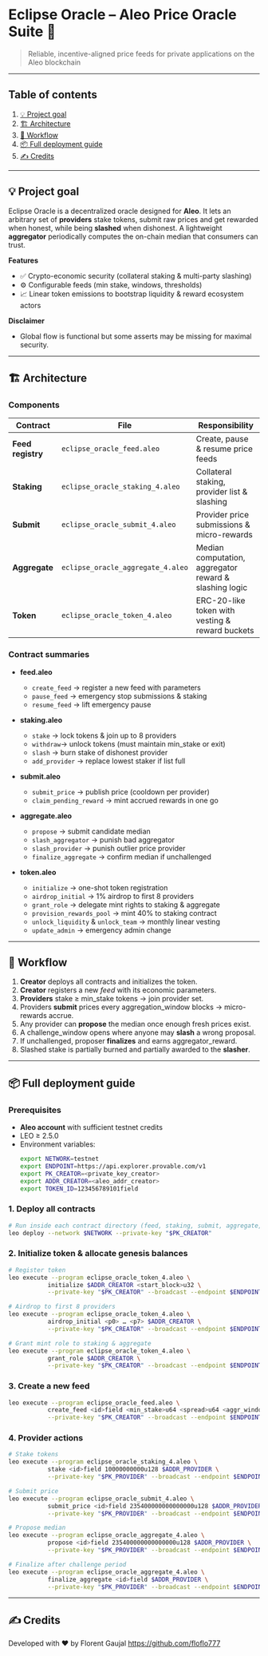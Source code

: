 # Eclipse Oracle – Aleo Price Oracle Suite 🚀

> Reliable, incentive-aligned price feeds for private applications on the Aleo blockchain

---

## Table of contents

1. [💡 Project goal](#project-goal)  
2. [🏗 Architecture](#architecture)  
3. [🔄 Workflow](#workflow)  
4. [📦 Full deployment guide](#full-deployment-guide)  
5. [✍️ Credits](#credits)

---

## 💡 Project goal

Eclipse Oracle is a decentralized oracle designed for **Aleo**. It lets an arbitrary set of **providers** stake tokens, submit raw prices and get rewarded when honest, while being **slashed** when dishonest. A lightweight **aggregator** periodically computes the on-chain median that consumers can trust.

**Features**  
- ✅ Crypto-economic security (collateral staking & multi-party slashing)  
- ⚙️ Configurable feeds (min stake, windows, thresholds)  
- 📈 Linear token emissions to bootstrap liquidity & reward ecosystem actors

**Disclaimer**

* Global flow is functional but some asserts may be missing for maximal security.

---

## 🏗 Architecture

### Components

| Contract          | File                              | Responsibility                                        |
| ----------------- | --------------------------------- | ----------------------------------------------------- |
| **Feed registry** | `eclipse_oracle_feed.aleo`        | Create, pause & resume price feeds                    |
| **Staking**       | `eclipse_oracle_staking_4.aleo`   | Collateral staking, provider list & slashing          |
| **Submit**        | `eclipse_oracle_submit_4.aleo`    | Provider price submissions & micro-rewards            |
| **Aggregate**     | `eclipse_oracle_aggregate_4.aleo` | Median computation, aggregator reward & slashing logic|
| **Token**         | `eclipse_oracle_token_4.aleo`     | ERC-20-like token with vesting & reward buckets       |

### Contract summaries

- **feed.aleo**  
  - `create_feed` → register a new feed with parameters  
  - `pause_feed`  → emergency stop submissions & staking  
  - `resume_feed` → lift emergency pause  

- **staking.aleo**  
  - `stake`   → lock tokens & join up to 8 providers  
  - `withdraw`→ unlock tokens (must maintain min_stake or exit)  
  - `slash`   → burn stake of dishonest provider  
  - `add_provider` → replace lowest staker if list full  

- **submit.aleo**  
  - `submit_price` → publish price (cooldown per provider)  
  - `claim_pending_reward` → mint accrued rewards in one go  

- **aggregate.aleo**  
  - `propose`          → submit candidate median  
  - `slash_aggregator` → punish bad aggregator  
  - `slash_provider`   → punish outlier price provider  
  - `finalize_aggregate` → confirm median if unchallenged  

- **token.aleo**  
  - `initialize`           → one-shot token registration  
  - `airdrop_initial`      → 1% airdrop to first 8 providers  
  - `grant_role`           → delegate mint rights to staking & aggregate  
  - `provision_rewards_pool` → mint 40% to staking contract  
  - `unlock_liquidity` & `unlock_team` → monthly linear vesting  
  - `update_admin`         → emergency admin change  

---

## 🔄 Workflow

1. **Creator** deploys all contracts and initializes the token.  
2. **Creator** registers a new *feed* with its economic parameters.  
3. **Providers** stake ≥ min_stake tokens → join provider set.  
4. Providers **submit** prices every aggregation_window blocks → micro-rewards accrue.  
5. Any provider can **propose** the median once enough fresh prices exist.  
6. A challenge_window opens where anyone may **slash** a wrong proposal.  
7. If unchallenged, proposer **finalizes** and earns aggregator_reward.  
8. Slashed stake is partially burned and partially awarded to the **slasher**.

---

## 📦 Full deployment guide

### Prerequisites

- **Aleo account** with sufficient testnet credits  
- LEO ≥ 2.5.0  
- Environment variables:
  ```sh
  export NETWORK=testnet
  export ENDPOINT=https://api.explorer.provable.com/v1
  export PK_CREATOR=<private_key_creator>
  export ADDR_CREATOR=<aleo_addr_creator>
  export TOKEN_ID=123456789101field
  ```

### 1. Deploy all contracts

```sh
# Run inside each contract directory (feed, staking, submit, aggregate, token)
leo deploy --network $NETWORK --private-key "$PK_CREATOR"
```

### 2. Initialize token & allocate genesis balances

```sh
# Register token
leo execute --program eclipse_oracle_token_4.aleo \
           initialize $ADDR_CREATOR <start_block>u32 \
           --private-key "$PK_CREATOR" --broadcast --endpoint $ENDPOINT
```

```sh
# Airdrop to first 8 providers
leo execute --program eclipse_oracle_token_4.aleo \
           airdrop_initial <p0> … <p7> $ADDR_CREATOR \
           --private-key "$PK_CREATOR" --broadcast --endpoint $ENDPOINT
```

```sh
# Grant mint role to staking & aggregate
leo execute --program eclipse_oracle_token_4.aleo \
           grant_role $ADDR_CREATOR \
           --private-key "$PK_CREATOR" --broadcast --endpoint $ENDPOINT
```


### 3. Create a new feed

```sh
leo execute --program eclipse_oracle_feed.aleo \
           create_feed <id>field <min_stake>u64 <spread>u64 <aggr_window>u32 <val_window>u32 $ADDR_CREATOR \
           --private-key "$PK_CREATOR" --broadcast --endpoint $ENDPOINT
```

### 4. Provider actions

```sh
# Stake tokens
leo execute --program eclipse_oracle_staking_4.aleo \
           stake <id>field 10000000000u128 $ADDR_PROVIDER \
           --private-key "$PK_PROVIDER" --broadcast --endpoint $ENDPOINT
```

```sh
# Submit price
leo execute --program eclipse_oracle_submit_4.aleo \
           submit_price <id>field 235400000000000000u128 $ADDR_PROVIDER \
           --private-key "$PK_PROVIDER" --broadcast --endpoint $ENDPOINT
```

```sh
# Propose median
leo execute --program eclipse_oracle_aggregate_4.aleo \
           propose <id>field 235400000000000000u128 $ADDR_PROVIDER \
           --private-key "$PK_PROVIDER" --broadcast --endpoint $ENDPOINT
```

```sh
# Finalize after challenge period
leo execute --program eclipse_oracle_aggregate_4.aleo \
           finalize_aggregate <id>field $ADDR_PROVIDER \
           --private-key "$PK_PROVIDER" --broadcast --endpoint $ENDPOINT
```

--- 

## ✍️ Credits

Developed with ❤️ by Florent Gaujal
https://github.com/floflo777
